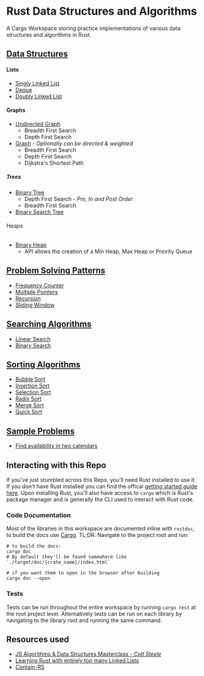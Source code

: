 # Rust Data Structures and Algorithms

A Cargo Workspace storing practice implementations of various data structures and algorithms in Rust. 

## [Data Structures](https://github.com/naamancurtis/rust_data_structures_and_algorithms/tree/master/data_structures/src)
#### Lists
 - [Singly Linked List](https://github.com/naamancurtis/rust_data_structures_and_algorithms/blob/master/data_structures/src/singly_linked_list.rs)
 - [Deque](https://github.com/naamancurtis/rust_data_structures_and_algorithms/blob/master/data_structures/src/deque.rs)
 - [Doubly Linked List](https://github.com/naamancurtis/rust_data_structures_and_algorithms/blob/master/data_structures/src/doubly_linked_list.rs)
 
#### Graphs
 - [Undirected Graph](https://github.com/naamancurtis/rust_data_structures_and_algorithms/blob/master/data_structures/src/undirected_graph.rs)
    - Breadth First Search
    - Depth First Search
 - [Graph](https://github.com/naamancurtis/rust_data_structures_and_algorithms/blob/master/data_structures/src/graph.rs) - _Optionally can be directed & weighted_
    - Breadth First Search
    - Depth First Search
    - Dijkstra's Shortest Path

##### Trees
 - [Binary Tree](https://github.com/naamancurtis/rust_data_structures_and_algorithms/blob/master/data_structures/src/binary_tree.rs)
   - Depth First Search - _Pre, In and Post Order_
   - Breadth First Search
 - [Binary Search Tree](https://github.com/naamancurtis/rust_data_structures_and_algorithms/blob/master/data_structures/src/binary_search_tree.rs)

###### Heaps
 - [Binary Heap](https://github.com/naamancurtis/rust_data_structures_and_algorithms/blob/master/data_structures/src/binary_heap.rs)
   - API allows the creation of a Min Heap, Max Heap or Priority Queue

## [Problem Solving Patterns](https://github.com/naamancurtis/rust_data_structures_and_algorithms/tree/master/problem_solving_patterns/src)
 - [Frequency Counter](https://github.com/naamancurtis/rust_data_structures_and_algorithms/blob/master/problem_solving_patterns/src/frequency_counter_pattern.rs)
 - [Multiple Pointers](https://github.com/naamancurtis/rust_data_structures_and_algorithms/blob/master/problem_solving_patterns/src/multiple_pointers_pattern.rs)
 - [Recursion](https://github.com/naamancurtis/rust_data_structures_and_algorithms/blob/master/problem_solving_patterns/src/recursion.rs)
 - [Sliding Window](https://github.com/naamancurtis/rust_data_structures_and_algorithms/blob/master/problem_solving_patterns/src/sliding_window.rs)

## [Searching Algorithms](https://github.com/naamancurtis/rust_data_structures_and_algorithms/tree/master/searching/src)
 - [Linear Search](https://github.com/naamancurtis/rust_data_structures_and_algorithms/blob/master/searching/src/linear_search.rs)
 - [Binary Search](https://github.com/naamancurtis/rust_data_structures_and_algorithms/blob/master/searching/src/binary_search.rs)

## [Sorting Algorithms](https://github.com/naamancurtis/rust_data_structures_and_algorithms/tree/master/sorting/src)
 - [Bubble Sort](https://github.com/naamancurtis/rust_data_structures_and_algorithms/blob/master/sorting/src/bubble_sort.rs)
 - [Insertion Sort](https://github.com/naamancurtis/rust_data_structures_and_algorithms/blob/master/sorting/src/insertion_sort.rs)
 - [Selection Sort](https://github.com/naamancurtis/rust_data_structures_and_algorithms/blob/master/sorting/src/selection_sort.rs)
 - [Radix Sort](https://github.com/naamancurtis/rust_data_structures_and_algorithms/blob/master/sorting/src/radix_sort.rs)
 - [Merge Sort](https://github.com/naamancurtis/rust_data_structures_and_algorithms/blob/master/sorting/src/merge_sort.rs)
 - [Quick Sort](https://github.com/naamancurtis/rust_data_structures_and_algorithms/blob/master/sorting/src/quick_sort.rs)

## [Sample Problems](https://github.com/naamancurtis/rust_data_structures_and_algorithms/tree/master/sample_problems/src)
- [Find availability in two calendars](https://github.com/naamancurtis/rust_data_structures_and_algorithms/blob/master/sample_problems/src/find_availability_in_two_calendars.rs)

## Interacting with this Repo

If you've just stumbled across this Repo, you'll need Rust installed to use it. If you don't have Rust installed you can find the offical [getting started guide here](https://www.rust-lang.org/learn/get-started). Upon installing Rust, you'll also have access to `cargo` which is Rust's package manager and is generally the CLI used to interact with Rust code.

### Code Documentation
Most of the libraries in this workspace are documented inline with `rustdoc`, to build the docs use [Cargo](https://doc.rust-lang.org/cargo/index.html). 
TL;DR: Navigate to the project root and run:

 ```shell script
# to build the docs:
cargo doc 
# By default they'll be found somewhere like `./target/doc/{crate_name}/index.html`

# if you want them to open in the browser after building
cargo doc --open
```

### Tests
Tests can be run throughout the entire workspace by running `cargo test` at the root project level. Alternatively tests
can be run on each library by navigating to the library root and running the same command.

## Resources used
- [JS Algorithms & Data Structures Masterclass - _Colt Steele_](https://www.udemy.com/course/js-algorithms-and-data-structures-masterclass/)
- [Learning Rust with entirely too many Linked Lists](https://cglab.ca/~abeinges/blah/too-many-lists/book/README.html)
- [Contain-RS](https://github.com/contain-rs)
